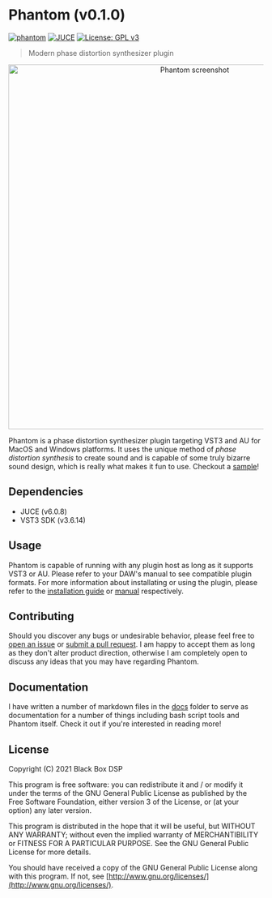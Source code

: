 # Phantom (v0.1.0)

[![phantom](https://github.com/blackboxaudio/phantom/workflows/phantom/badge.svg)](https://github.com/blackboxaudio/phantom/actions?query=workflow%3Aphantom)
[![JUCE](https://img.shields.io/badge/JUCE-v6.0.8-ff69b4)](https://juce.com/)
[![License: GPL v3](https://img.shields.io/badge/License-GPLv3-blue.svg)](https://www.gnu.org/licenses/gpl-3.0)

> Modern phase distortion synthesizer plugin

<div style="text-align: center">
    <img 
        src="./phantom.png" 
        alt="Phantom screenshot" 
        title="Phantom running in Ableton Live 10"
        width="720"
    />
</div>

Phantom is a phase distortion synthesizer plugin targeting VST3 and AU for MacOS and Windows platforms. It uses the unique method of *phase distortion synthesis* to create sound and is capable of some truly bizarre sound design, which is really what makes it fun to use. Checkout a [sample](https://soundcloud.com/apellum/sample-phantom-phase-distortion-synthesizer)!

## Dependencies

- JUCE (v6.0.8)
- VST3 SDK (v3.6.14)

## Usage

Phantom is capable of running with any plugin host as long as it supports VST3 or AU. Please refer to your DAW's manual to see compatible plugin formats. For more information about installating or using the plugin, please refer to the [installation guide](./info/INSTALLATION.md) or [manual](./info/MANUAL.md) respectively.

## Contributing

Should you discover any bugs or undesirable behavior, please feel free to [open an issue](https://github.com/blackboxaudio/phantom/issues/new) or [submit a pull request](https://github.com/blackboxaudio/phantom/compare). I am happy to accept them as long as they don't alter product direction, otherwise I am completely open to discuss any ideas that you may have regarding Phantom.

## Documentation

I have written a number of markdown files in the [docs](./docs/README.md) folder to serve as documentation for a number of things including bash script tools and Phantom itself. Check it out if you're interested in reading more!

## License

Copyright (C) 2021 Black Box DSP

This program is free software: you can redistribute it and / or modify it under the terms of the GNU General Public License as published by the Free Software Foundation, either version 3 of the License, or (at your option) any later version.

This program is distributed in the hope that it will be useful, but WITHOUT ANY WARRANTY; without even the implied warranty of MERCHANTIBILITY or FITNESS FOR A PARTICULAR PURPOSE. See the GNU General Public License for more details. 

You should have received a copy of the GNU General Public License along with this program. If not, see [http://www.gnu.org/licenses/](http://www.gnu.org/licenses/).
